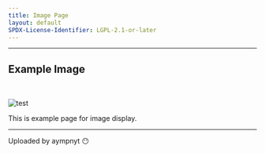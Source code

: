 ```yaml
---
title: Image Page
layout: default
SPDX-License-Identifier: LGPL-2.1-or-later
---
```


---

## Example Image

&nbsp;

<div class="container">
  <img src="[something.jpg](https://media.discordapp.net/attachments/1074079942792462478/1082014257161457774/20230306_025643.jpg)" alt="test" />
</div>

This is example page for image display.

---

Uploaded by aympnyt 😶
